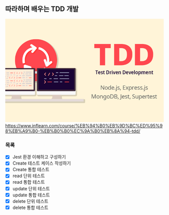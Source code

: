 ## 따라하며 배우는 TDD 개발
![tdd](image/tdd.jpg)
https://www.inflearn.com/course/%EB%94%B0%EB%9D%BC%ED%95%98%EB%A9%B0-%EB%B0%B0%EC%9A%B0%EB%8A%94-tdd/

### 목록
- [x] Jest 환경 이해하고 구성하기
- [x] Create 테스트 케이스 작성하기
- [x] Create 통합 테스트
- [x] read 단위 테스트
- [x] read 통합 테스트
- [x] update 단위 테스트
- [x] update 통합 테스트
- [x] delete 단위 테스트
- [x] delete 통합 테스트